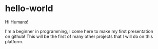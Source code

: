 # hello-world

Hi Humans!

I'm a beginner in programming, I come here to make my first presentation on github!
This will be the first of many other projects that I will do on this platform.
